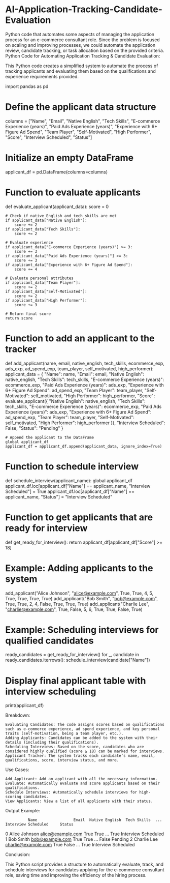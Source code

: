 # AI-Application-Tracking-Candidate-Evaluation
Python code that automates some aspects of managing the application process for an e-commerce consultant role. Since the problem is focused on scaling and improving processes, we could automate the application review, candidate tracking, or task allocation based on the provided criteria.
Python Code for Automating Application Tracking & Candidate Evaluation:

This Python code creates a simplified system to automate the process of tracking applicants and evaluating them based on the qualifications and experience requirements provided.

import pandas as pd

# Define the applicant data structure
columns = ["Name", "Email", "Native English", "Tech Skills", "E-commerce Experience (years)",
           "Paid Ads Experience (years)", "Experience with 6+ Figure Ad Spend", "Team Player", 
           "Self-Motivated", "High Performer", "Score", "Interview Scheduled", "Status"]

# Initialize an empty DataFrame
applicant_df = pd.DataFrame(columns=columns)

# Function to evaluate applicants
def evaluate_applicant(applicant_data):
    score = 0

    # Check if native English and tech skills are met
    if applicant_data["Native English"]:
        score += 2
    if applicant_data["Tech Skills"]:
        score += 2

    # Evaluate experience
    if applicant_data["E-commerce Experience (years)"] >= 3:
        score += 3
    if applicant_data["Paid Ads Experience (years)"] >= 3:
        score += 3
    if applicant_data["Experience with 6+ Figure Ad Spend"]:
        score += 4

    # Evaluate personal attributes
    if applicant_data["Team Player"]:
        score += 2
    if applicant_data["Self-Motivated"]:
        score += 2
    if applicant_data["High Performer"]:
        score += 3

    # Return final score
    return score

# Function to add an applicant to the tracker
def add_applicant(name, email, native_english, tech_skills, ecommerce_exp, ads_exp, ad_spend_exp, team_player, self_motivated, high_performer):
    applicant_data = {
        "Name": name,
        "Email": email,
        "Native English": native_english,
        "Tech Skills": tech_skills,
        "E-commerce Experience (years)": ecommerce_exp,
        "Paid Ads Experience (years)": ads_exp,
        "Experience with 6+ Figure Ad Spend": ad_spend_exp,
        "Team Player": team_player,
        "Self-Motivated": self_motivated,
        "High Performer": high_performer,
        "Score": evaluate_applicant({
            "Native English": native_english,
            "Tech Skills": tech_skills,
            "E-commerce Experience (years)": ecommerce_exp,
            "Paid Ads Experience (years)": ads_exp,
            "Experience with 6+ Figure Ad Spend": ad_spend_exp,
            "Team Player": team_player,
            "Self-Motivated": self_motivated,
            "High Performer": high_performer
        }),
        "Interview Scheduled": False,
        "Status": "Pending"
    }
    
    # Append the applicant to the DataFrame
    global applicant_df
    applicant_df = applicant_df.append(applicant_data, ignore_index=True)

# Function to schedule interview
def schedule_interview(applicant_name):
    global applicant_df
    applicant_df.loc[applicant_df["Name"] == applicant_name, "Interview Scheduled"] = True
    applicant_df.loc[applicant_df["Name"] == applicant_name, "Status"] = "Interview Scheduled"

# Function to get applicants that are ready for interview
def get_ready_for_interview():
    return applicant_df[applicant_df["Score"] >= 18]

# Example: Adding applicants to the system
add_applicant("Alice Johnson", "alice@example.com", True, True, 4, 5, True, True, True, True)
add_applicant("Bob Smith", "bob@example.com", True, True, 2, 4, False, True, True, True)
add_applicant("Charlie Lee", "charlie@example.com", True, False, 5, 6, True, True, False, True)

# Example: Scheduling interviews for qualified candidates
ready_candidates = get_ready_for_interview()
for _, candidate in ready_candidates.iterrows():
    schedule_interview(candidate["Name"])

# Display final applicant table with interview scheduling
print(applicant_df)

Breakdown:

    Evaluating Candidates: The code assigns scores based on qualifications such as e-commerce experience, ad spend experience, and key personal traits (self-motivation, being a team player, etc.).
    Adding Applicants: Candidates can be added to the system with their details (including their qualifications).
    Scheduling Interviews: Based on the score, candidates who are considered highly qualified (score ≥ 18) can be marked for interviews.
    Applicant Tracker: The system tracks each candidate’s name, email, qualifications, score, interview status, and more.

Use Cases:

    Add Applicant: Add an applicant with all the necessary information.
    Evaluate: Automatically evaluate and score applicants based on their qualifications.
    Schedule Interviews: Automatically schedule interviews for high-scoring candidates.
    View Applicants: View a list of all applicants with their status.

Output Example:

              Name                Email  Native English  Tech Skills  ... Interview Scheduled     Status
0    Alice Johnson     alice@example.com            True          True  ...               True  Interview Scheduled
1      Bob Smith       bob@example.com            True          True  ...              False        Pending
2    Charlie Lee      charlie@example.com           True         False  ...               True  Interview Scheduled

Conclusion:

This Python script provides a structure to automatically evaluate, track, and schedule interviews for candidates applying for the e-commerce consultant role, saving time and improving the efficiency of the hiring process.
